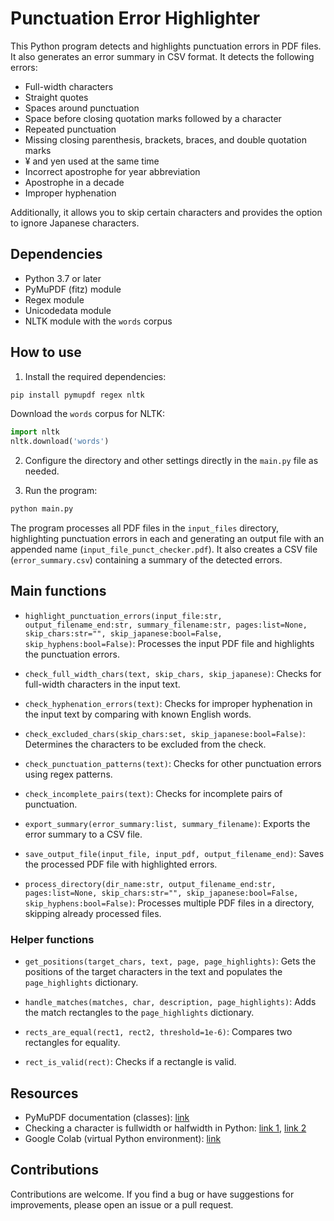 # Punctuation Error Highlighter

This Python program detects and highlights punctuation errors in PDF files. It also generates an error summary in CSV format. It detects the following errors:

- Full-width characters
- Straight quotes
- Spaces around punctuation
- Space before closing quotation marks followed by a character
- Repeated punctuation
- Missing closing parenthesis, brackets, braces, and double quotation marks
- ¥ and yen used at the same time
- Incorrect apostrophe for year abbreviation
- Apostrophe in a decade
- Improper hyphenation

Additionally, it allows you to skip certain characters and provides the option to ignore Japanese characters.

## Dependencies

- Python 3.7 or later
- PyMuPDF (fitz) module
- Regex module
- Unicodedata module
- NLTK module with the `words` corpus

## How to use

1. Install the required dependencies:

```bash
pip install pymupdf regex nltk
```

Download the `words` corpus for NLTK:

```python
import nltk
nltk.download('words')
```

2. Configure the directory and other settings directly in the `main.py` file as needed.

3. Run the program:

```bash
python main.py
```

The program processes all PDF files in the `input_files` directory, highlighting punctuation errors in each and generating an output file with an appended name (`input_file_punct_checker.pdf`). It also creates a CSV file (`error_summary.csv`) containing a summary of the detected errors.

## Main functions

- `highlight_punctuation_errors(input_file:str, output_filename_end:str, summary_filename:str, pages:list=None, skip_chars:str="", skip_japanese:bool=False, skip_hyphens:bool=False)`: Processes the input PDF file and highlights the punctuation errors.

- `check_full_width_chars(text, skip_chars, skip_japanese)`: Checks for full-width characters in the input text.

- `check_hyphenation_errors(text)`: Checks for improper hyphenation in the input text by comparing with known English words.

- `check_excluded_chars(skip_chars:set, skip_japanese:bool=False)`: Determines the characters to be excluded from the check.

- `check_punctuation_patterns(text)`: Checks for other punctuation errors using regex patterns.

- `check_incomplete_pairs(text)`: Checks for incomplete pairs of punctuation.

- `export_summary(error_summary:list, summary_filename)`: Exports the error summary to a CSV file.

- `save_output_file(input_file, input_pdf, output_filename_end)`: Saves the processed PDF file with highlighted errors.

- `process_directory(dir_name:str, output_filename_end:str, pages:list=None, skip_chars:str="", skip_japanese:bool=False, skip_hyphens:bool=False)`: Processes multiple PDF files in a directory, skipping already processed files.

### Helper functions

- `get_positions(target_chars, text, page, page_highlights)`: Gets the positions of the target characters in the text and populates the `page_highlights` dictionary.

- `handle_matches(matches, char, description, page_highlights)`: Adds the match rectangles to the `page_highlights` dictionary.

- `rects_are_equal(rect1, rect2, threshold=1e-6)`: Compares two rectangles for equality.

- `rect_is_valid(rect)`: Checks if a rectangle is valid.

## Resources

- PyMuPDF documentation (classes): [link](https://pymupdf.readthedocs.io/en/latest/classes.html)
- Checking a character is fullwidth or halfwidth in Python: [link 1](https://stackoverflow.com/questions/23058564/checking-a-character-is-fullwidth-or-halfwidth-in-python), [link 2](http://www.unicode.org/reports/tr44/tr44-4.html#Validation_of_Enumerated)
- Google Colab (virtual Python environment): [link](https://colab.research.google.com/)

## Contributions

Contributions are welcome. If you find a bug or have suggestions for improvements, please open an issue or a pull request.
